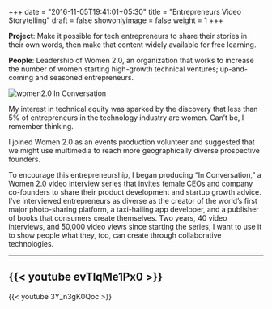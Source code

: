+++
date = "2016-11-05T19:41:01+05:30"
title = "Entrepreneurs Video Storytelling"
draft = false
showonlyimage = false
weight = 1
+++

**Project**: Make it possible for tech entrepreneurs to share their stories in their own words, then make that content widely available for free learning.
<!--more-->

**People**: Leadership of Women 2.0, an organization that works to increase the number of women starting high-growth technical ventures; up-and-coming and seasoned entrepreneurs.

![women2.0 In Conversation][1]

My interest in technical equity was sparked by the discovery that less than 5% of entrepreneurs in the technology industry are women. Can’t be, I remember thinking. 

I joined Women 2.0 as an events production volunteer and suggested that we might use multimedia to reach more geographically diverse prospective founders. 

To encourage this entrepreneurship, I began producing “In Conversation,” a Women 2.0 video interview series that invites female CEOs and company co-founders to share their product development and startup growth advice. I’ve interviewed entrepreneurs as diverse as the creator of the world’s first major photo-sharing platform, a taxi-hailing app developer, and a publisher of books that consumers create themselves. Two years, 40 video interviews, and 50,000 video views since starting the series, I want to use it to show people what they, too, can create through collaborative technologies.

---
{{< youtube evTlqMe1Px0 >}}
---
{{< youtube 3Y_n3gK0Qoc >}}

[1]: https://emgollie-blog.nyc3.cdn.digitaloceanspaces.com/static/img/portfolio/in_conversation_overview.jpg
